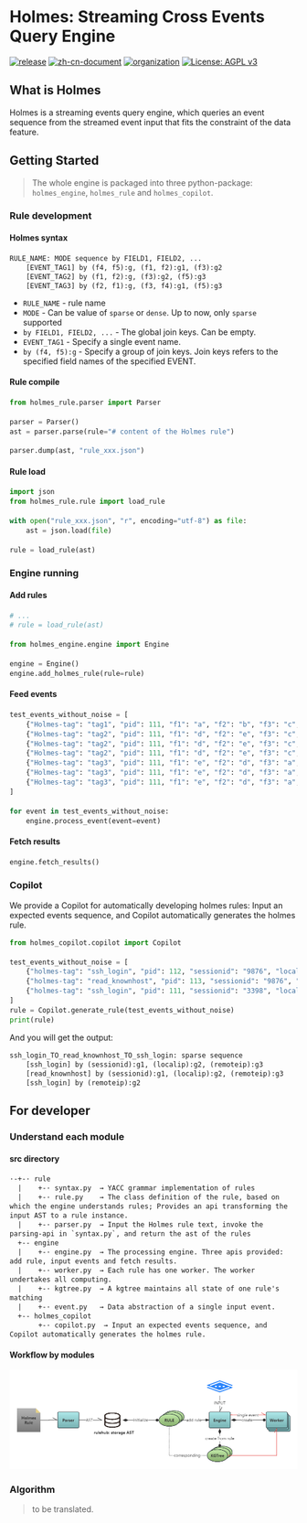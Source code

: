 # Holmes: Streaming Cross Events Query Engine

[![release](https://img.shields.io/badge/Latest_release-v1.1.2_alpha-red.svg)](https://github.com/Amber-Security/X-EQL/releases/tag/v1.1.2-alpha)
[![zh-cn-document](https://img.shields.io/badge/Document-Chinese_version-green.svg)](./README.zh-cn.md)
[![organization](https://img.shields.io/badge/Organization-AmberSecurity-yellow.svg)](https://github.com/Amber-Security)
[![License: AGPL v3](https://img.shields.io/badge/License-AGPL%20v3-blue.svg)](https://www.gnu.org/licenses/agpl-3.0)

## What is Holmes

Holmes is a streaming events query engine, which queries an event sequence from the streamed event input that fits the constraint of the data feature.

## Getting Started

> The whole engine is packaged into three python-package: `holmes_engine`, `holmes_rule` and `holmes_copilot`.

### Rule development

#### Holmes syntax

```
RULE_NAME: MODE sequence by FIELD1, FIELD2, ...
    [EVENT_TAG1] by (f4, f5):g, (f1, f2):g1, (f3):g2
    [EVENT_TAG2] by (f1, f2):g, (f3):g2, (f5):g3
    [EVENT_TAG3] by (f2, f1):g, (f3, f4):g1, (f5):g3
```

* `RULE_NAME` - rule name
* `MODE` - Can be value of `sparse` or `dense`. Up to now, only `sparse` supported
* `by FIELD1, FIELD2, ...` - The global join keys. Can be empty.
* `EVENT_TAG1` - Specify a single event name.
* `by (f4, f5):g` - Specify a group of join keys. Join keys refers to the specified field names of the specified EVENT.


#### Rule compile

```Python
from holmes_rule.parser import Parser

parser = Parser()
ast = parser.parse(rule="# content of the Holmes rule")

parser.dump(ast, "rule_xxx.json")
```

#### Rule load

```Python
import json
from holmes_rule.rule import load_rule

with open("rule_xxx.json", "r", encoding="utf-8") as file:
    ast = json.load(file)

rule = load_rule(ast)
```

### Engine running

#### Add rules

```Python
# ...
# rule = load_rule(ast)

from holmes_engine.engine import Engine

engine = Engine()
engine.add_holmes_rule(rule=rule)
```

#### Feed events

```Python
test_events_without_noise = [
    {"Holmes-tag": "tag1", "pid": 111, "f1": "a", "f2": "b", "f3": "c", "f4": "d", "f5": "e", "time": 1},
    {"Holmes-tag": "tag2", "pid": 111, "f1": "d", "f2": "e", "f3": "c", "f4": " ", "f5": "x", "time": 10},
    {"Holmes-tag": "tag2", "pid": 111, "f1": "d", "f2": "e", "f3": "c", "f4": " ", "f5": "y", "time": 11},
    {"Holmes-tag": "tag2", "pid": 111, "f1": "d", "f2": "e", "f3": "c", "f4": " ", "f5": "x", "time": 12},
    {"Holmes-tag": "tag3", "pid": 111, "f1": "e", "f2": "d", "f3": "a", "f4": "b", "f5": "y", "time": 20},
    {"Holmes-tag": "tag3", "pid": 111, "f1": "e", "f2": "d", "f3": "a", "f4": "b", "f5": "x", "time": 21},
    {"Holmes-tag": "tag3", "pid": 111, "f1": "e", "f2": "d", "f3": "a", "f4": "b", "f5": "y", "time": 22},
]

for event in test_events_without_noise:
    engine.process_event(event=event)
```

#### Fetch results

```Python
engine.fetch_results()
```
### Copilot

We provide a Copilot for automatically developing holmes rules: Input an expected events sequence, and Copilot automatically generates the holmes rule.

```Python
from holmes_copilot.copilot import Copilot

test_events_without_noise = [
    {"holmes-tag": "ssh_login", "pid": 112, "sessionid": "9876", "localip": "10.2.3.4", "remoteip": "10.2.3.9", "f4": " ", "f5": "x", "time": 10},
    {"holmes-tag": "read_knownhost", "pid": 113, "sessionid": "9876", "localip": "10.2.3.4", "remoteip": "10.2.3.9", "f4": "-", "f5": "z", "time": 12},
    {"holmes-tag": "ssh_login", "pid": 111, "sessionid": "3398", "localip": "10.2.3.5", "remoteip": "10.2.3.4", "f4": "b", "f5": "y", "time": 22},
]
rule = Copilot.generate_rule(test_events_without_noise)
print(rule)
```
And you will get the output:
```
ssh_login_TO_read_knownhost_TO_ssh_login: sparse sequence 
    [ssh_login] by (sessionid):g1, (localip):g2, (remoteip):g3
    [read_knownhost] by (sessionid):g1, (localip):g2, (remoteip):g3
    [ssh_login] by (remoteip):g2
```

## For developer

### Understand each module

#### src directory

```
·-+-· rule
  |    +-· syntax.py  → YACC grammar implementation of rules
  |    +-· rule.py    → The class definition of the rule, based on which the engine understands rules; Provides an api transforming the input AST to a rule instance.
  |    +-· parser.py  → Input the Holmes rule text, invoke the parsing-api in `syntax.py`, and return the ast of the rules
  +-- engine
  |    +-· engine.py  → The processing engine. Three apis provided: add rule, input events and fetch results.
  |    +-· worker.py  → Each rule has one worker. The worker undertakes all computing.
  |    +-· kgtree.py  → A kgtree maintains all state of one rule's matching
  |    +-· event.py   → Data abstraction of a single input event.
  +-- holmes_copilot
       +-· copilot.py  → Input an expected events sequence, and Copilot automatically generates the holmes rule.
```

#### Workflow by modules

![workflow](./doc/workflow.png)

### Algorithm

> to be translated.
